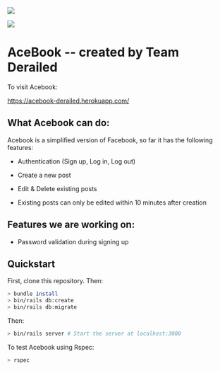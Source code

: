 <a href="https://codeclimate.com/github/EvelinaClayton/acebook-derailed-team/maintainability"><img src="https://api.codeclimate.com/v1/badges/beaad211f76bb6d8c2c2/maintainability" /></a>

<a href="https://codeclimate.com/github/EvelinaClayton/acebook-derailed-team/test_coverage"><img src="https://api.codeclimate.com/v1/badges/beaad211f76bb6d8c2c2/test_coverage" /></a>

# AceBook -- created by Team Derailed

To visit Acebook:

https://acebook-derailed.herokuapp.com/

## What Acebook can do:

Acebook is a simplified version of Facebook, so far it has the following features:

* Authentication (Sign up, Log in, Log out)

* Create a new post

* Edit & Delete existing posts

* Existing posts can only be edited within 10 minutes after creation

## Features we are working on:

* Password validation during signing up

## Quickstart

First, clone this repository. Then:

```bash
> bundle install
> bin/rails db:create
> bin/rails db:migrate
```
Then:

```bash
> bin/rails server # Start the server at localhost:3000
```

To test Acebook using Rspec:

```bash
> rspec
```
